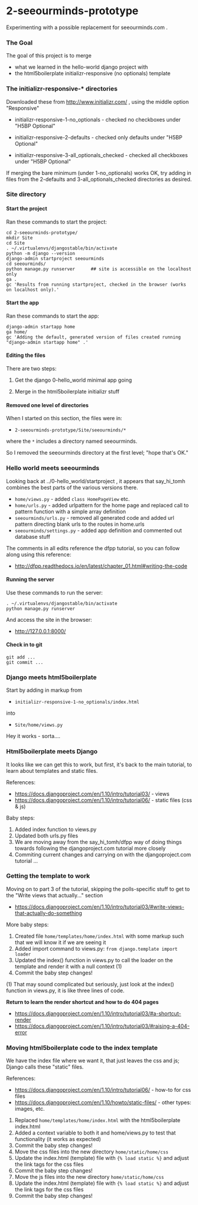 
# 2-seeourminds-prototype

Experimenting with a possible replacement for seeourminds.com .

### The Goal

The goal of this project is to merge

* what we learned in the hello-world django project with
* the html5boilerplate initializr-responsive (no optionals) template

### The initializr-responsive-* directories

Downloaded these from http://www.initializr.com/ , using the middle option "Responsive"

* initializr-responsive-1-no_optionals - checked no checkboxes under "H5BP Optional"

* initializr-responsive-2-defaults - checked only defaults under "H5BP Optional"

* initializr-responsive-3-all_optionals_checked - checked all checkboxes under "H5BP Optional"

If merging the bare minimum (under 1-no_optionals) works OK, try adding in files from the 2-defaults and 3-all_optionals_checked directories as desired.

### Site directory

#### Start the project

Ran these commands to start the project:

```
cd 2-seeourminds-prototype/
mkdir Site
cd Site
. ~/.virtualenvs/djangostable/bin/activate
python -m django --version
django-admin startproject seeourminds
cd seeourminds/
python manage.py runserver      ## site is accessible on the localhost only
ga .
gc 'Results from running startproject, checked in the browser (works on localhost only).'
```

#### Start the app

Ran these commands to start the app:

```
django-admin startapp home
ga home/
gc 'Adding the default, generated version of files created running "django-admin startapp home" .'
```

#### Editing the files

There are two steps:

1. Get the django 0-hello_world minimal app going

2. Merge in the html5boilerplate initializr stuff

#### Removed one level of directories

When I started on this section, the files were in:

* `2-seeourminds-prototype/Site/seeourminds/*`

where the `*` includes a directory named seeourminds.

So I removed the seeourminds directory at the first level; "hope that's OK."

### Hello world meets seeourminds

Looking back at ../0-hello_world/startproject , it appears that say_hi_tomh combines the best parts of the various versions there.

* `home/views.py` - added `class HomePageView` etc.
* `home/urls.py`  - added urlpattern for the home page and replaced call to pattern function with a simple array definition
* `seeourminds/urls.py` - removed all generated code and added url pattern directing blank urls to the routes in home.urls
* `seeourminds/settings.py` - added app definition and commented out database stuff

The comments in all edits reference the dfpp tutorial, so you can follow along using this reference:

* http://dfpp.readthedocs.io/en/latest/chapter_01.html#writing-the-code

#### Running the server

Use these commands to run the server:

```
. ~/.virtualenvs/djangostable/bin/activate
python manage.py runserver
```

And access the site in the browser:

* http://127.0.0.1:8000/

#### Check in to git

```
git add ...
git commit ...
```

### Django meets html5boilerplate

Start by adding in markup from

* `initializr-responsive-1-no_optionals/index.html`

into

* `Site/home/views.py`

Hey it works - sorta....

### Html5boilerplate meets Django

It looks like we can get this to work, but first, it's back to the main tutorial, to learn about templates and static files.

References:

* https://docs.djangoproject.com/en/1.10/intro/tutorial03/ - views
* https://docs.djangoproject.com/en/1.10/intro/tutorial06/ - static files (css & js)

Baby steps:

1. Added index function to views.py
2. Updated both urls.py files
3. We are moving away from the say_hi_tomh/dfpp way of doing things towards following the djangoproject.com tutorial more closely
4. Commiting current changes and carrying on with the djangoproject.com tutorial ...

### Getting the template to work

Moving on to part 3 of the tutorial, skipping the polls-specific stuff to get to the "Write views that actually..." section

* https://docs.djangoproject.com/en/1.10/intro/tutorial03/#write-views-that-actually-do-something

More baby steps:

1. Created file `home/templates/home/index.html` with some markup such that we will know it if we are seeing it
2. Added import command to views.py: `from django.template import loader`
3. Updated the index() function in views.py to call the loader on the template and render it with a null context (1)
4. Commit the baby step changes!

(1) That may sound complicated but seriously, just look at the index() function in views.py, it is like three lines of code.

**Return to learn the render shortcut and how to do 404 pages**

* https://docs.djangoproject.com/en/1.10/intro/tutorial03/#a-shortcut-render
* https://docs.djangoproject.com/en/1.10/intro/tutorial03/#raising-a-404-error

### Moving html5boilerplate code to the index template

We have the index file where we want it, that just leaves the css and js; Django calls these "static" files.

References:

* https://docs.djangoproject.com/en/1.10/intro/tutorial06/ - how-to for css files
* https://docs.djangoproject.com/en/1.10/howto/static-files/ - other types: images, etc.

1. Replaced `home/templates/home/index.html` with the html5boilerplate index.html
2. Added a context variable to both it and home/views.py to test that functionality (it works as expected)
3. Commit the baby step changes!
4. Move the css files into the new directory `home/static/home/css`
5. Update the index.html (template) file with `{% load static %}` and adjust the link tags for the css files
6. Commit the baby step changes!
7. Move the js files into the new directory `home/static/home/css`
8. Update the index.html (template) file with `{% load static %}` and adjust the link tags for the css files
9. Commit the baby step changes!



